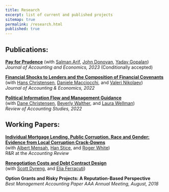 ```yaml
---
title: Research
excerpt: list of current and published projects
sitemap: true
permalink: /research.html
published: true
---
```


## Publications:

[__Pay for Prudence__]() 
(with [Salman Arif](https://sites.google.com/view/salmanarif), [John Donovan](https://mendoza.nd.edu/mendoza-directory/profile/?slug=john-donovan), [Yadav Gopalan](https://sites.google.com/site/ykgopalan/))  
_Journal of Accounting and Economics, 2023_  (Conditionally accepted)

[__Financial Shocks to Lenders and the Composition of Financial Covenants__](https://doi.org/10.1016/j.jacceco.2021.101426)  
(with [Hans Christensen](https://www.chicagobooth.edu/faculty/directory/c/hans-b-christensen),  [Daniele Macciocchi](https://www.bus.miami.edu/thought-leadership/faculty/accounting/macciocchi.html), and [Valeri Nikolaev](https://www.chicagobooth.edu/faculty/directory/n/valeri-nikolaev))  
_Journal of Accounting & Economics, 2022_

[__Political Information Flow and Management Guidance__](https://doi.org/10.1007/s11142-022-09671-7)  
(with [Dane Christensen](https://business.uoregon.edu/faculty/dane-christensen), [Beverly Walther](https://www.kellogg.northwestern.edu/faculty/directory/walther_beverly.aspx), and [Laura Wellman](https://directory.smeal.psu.edu/law613))  
_Review of Accounting Studies, 2022_  

## Working Papers:

[__Individual Mortgage Lending, Public Corruption, Race and Gender: Evidence from Local Corruption Crack-Downs__](https://papers.ssrn.com/sol3/papers.cfm?abstract_id=3888069)  
(with [Albert Mensah](https://sites.google.com/site/albertmensahkwame/home), [Han Stice](https://www.bschool.cuhk.edu.hk/staff/stice-han/), and [Roger White](https://wpcarey.asu.edu/people/profile/1308641))  
R&R at the _Accounting Review_  

[__Renegotiation Costs and Debt Contract Design__](https://dx.doi.org/10.2139/ssrn.2981069)  
(with [Scott Dyreng](https://sites.google.com/site/scottdyreng/), and [Elia Ferracuti](https://sites.google.com/view/eliaferracuti/))  
<!-- R&R at the _Journal of Accounting and Economics_   -->

__Option Grants and Risky Projects: A Reputation-Based Perspective__  
_Best Management Accounting Paper AAA Annual Meeting, August, 2018_  
